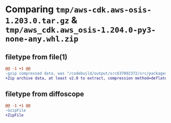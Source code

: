 # Comparing `tmp/aws-cdk.aws-osis-1.203.0.tar.gz` & `tmp/aws_cdk.aws_osis-1.204.0-py3-none-any.whl.zip`

## filetype from file(1)

```diff
@@ -1 +1 @@
-gzip compressed data, was "/codebuild/output/src637092372/src/packages/@aws-cdk/aws-osis/dist/python/aws-cdk.aws-osis-1.203.0.tar", last modified: Wed May 31 18:47:33 2023, max compression
+Zip archive data, at least v2.0 to extract, compression method=deflate
```

## filetype from diffoscope

```diff
@@ -1 +1 @@
-GzipFile
+ZipFile
```

